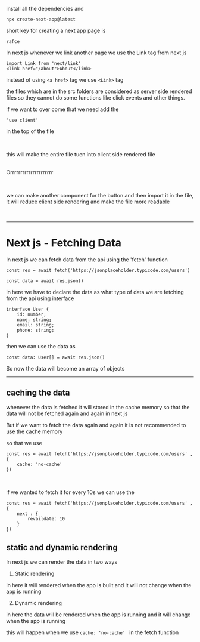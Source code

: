 install all the dependencies
 and 
 
 ``` 
npx create-next-app@latest

``` 

short key for creating a next app page is 

```
rafce 
```


In next js whenever we link another page we use the Link tag from next js

```
import Link from 'next/link'
<link href="/about">About</link>
```
instead of using `<a href>` tag we use `<Link>` tag

the files which are in the src folders are considered as server side rendered files so they cannot do some functions like click events and other things. 

if we want to over come that we need add the 
```
'use client'

```

in the top of the file 

<br>

this will make the entire file tuen into client side rendered file

<br> Orrrrrrrrrrrrrrrrrrrrr

<br> 

we can make another component for the button and then import it in the file, it will reduce client side rendering and make the file more readable

<br>

--- 


# Next js -  Fetching Data

In next js we can fetch data from the api using the 'fetch' function

```
const res = await fetch('https://jsonplaceholder.typicode.com/users') 

const data = await res.json()

```

in here we have to declare the data as what type of data we are fetching from the api using interface

```
interface User {
    id: number;
    name: string;
    email: string;
    phone: string;
}

```

then we can use the data as 

```
const data: User[] = await res.json()
``` 

So now the data will become an array of objects



---

## caching the data

whenever the data is fetched it will stored in the cache memory so that the data will not be fetched again and again in next js

But if we want to fetch the data again and again it is not recommended to use the cache memory

so that we use 

```
const res = await fetch('https://jsonplaceholder.typicode.com/users' , {
    cache: 'no-cache'
}) 
```

<br>

if we wanted to fetch it for every 10s we can use the 

```
const res = await fetch('https://jsonplaceholder.typicode.com/users' , {
    next : {
        revaildate: 10
    }
}) 
```



## static and dynamic rendering 

In next js we can render the data in two ways 
1. Static rendering 

in here it will rendered when the app is built and it will not change when the app is running

2. Dynamic rendering
   
in here the data will be rendered when the app is running and it will change when the app is running 

this will happen when we use `cache: 'no-cache' ` in the fetch function